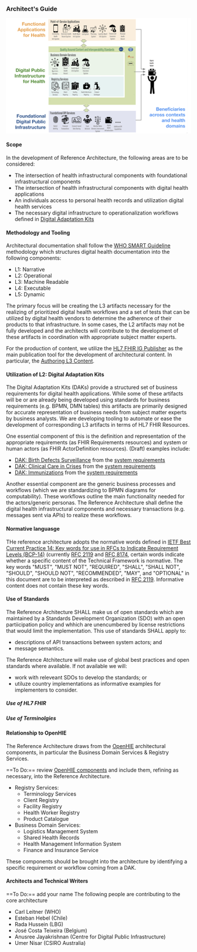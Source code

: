 ### Architect's Guide


<div style="display:block">
	<img src="architecture.png" width="675em"/>
</div>


#### Scope

In the development of Reference Architecture, the following areas are to be considered:
* The intersection of health infrastructural components with foundational infrastructural components 
* The intersection of health infrastructural components with digital health applications
* An individuals access to personal health records and utilization digital health services
* The necessary digital infrastructure to operationalization workflows defined in [Digital Adaptation Kits](https://pmc.ncbi.nlm.nih.gov/articles/PMC8885357/)

#### Methodology and Tooling

Architectural documentation shall follow the [WHO SMART Guideline](https://www.who.int/teams/digital-health-and-innovation/smart-guidelines) methodology which structures digital health documentation into the following components:
* L1: Narrative
* L2: Operational
* L3: Machine Readable
* L4: Executable
* L5: Dynamic

The primary focus will be creating the L3 artifacts necessary for the realizing of prioritized digital health workflows and a set of tests that can be utilized by digital health vendors to determine the adherence of their products to that infrastructure.  In some cases, the L2 artifacts may not be fully developed and the architects will contribute to the development of these artifacts in coordination with appropriate subject matter experts.

For the production of content, we utilize the [HL7 FHIR IG Publisher](https://build.fhir.org/ig/FHIR/ig-guidance/) as the main publication tool for the development of architectural content.  In particular, the [Authoring L3 Content](https://smart.who.int/ig-starter-kit/authoring_overview.html).

#### Utilization of L2: Digital Adaptation Kits

The Digital Adaptation Kits (DAKs) provide a structured set of business requirements for digital health applications.  While some of these artifacts will be or are already being developed using standards for business requirements (e.g. BPMN, DMN tables) this artifacts are primarily designed for accurate representation of business needs from subject matter experts by business analysts. We are developing tooling to automate or ease the development of corresponding L3 artifacts in terms of HL7 FHIR Resources.

One essential component of this is the definition and representation of the appropriate requirements (as FHIR Requirements resources)  and system or human actors (as FHIR ActorDefinition resources).  (Draft) examples include:
* [DAK: Birth Defects Surveillance](http://worldhealthorganization.github.io/smart-dak-bds/artifacts.html) from the [system requirements](https://worldhealthorganization.github.io/smart-dak-bds/system-requirements.html)
* [DAK: Clinical Care in Crises](http://worldhealthorganization.github.io/smart-dak-ccc/artifacts.html) from the [system requirements](https://worldhealthorganization.github.io/smart-dak-bds/system-requirements.html)
* [DAK: Immunizations](http://worldhealthorganization.github.io/smart-dak-immz/artifacts.html) from the [system requirements](https://worldhealthorganization.github.io/smart-dak-immz/system-requirements.html)


Another essential component are the generic business processes and workflows (which we are standardizing to BPMN diagrams for computability).  These workflows outline the main functionality needed for the actors/generic personas.  The Reference Architecture shall define the digital health infrastructural components and necessary transactions (e.g. messages sent via APIs) to realize these workflows.

#### Normative languasge

THe reference architecture adopts the normative words defined in [IETF Best Current Practice 14: Key words for use in RFCs to Indicate Requirement Levels (BCP-14)](https://www.rfc-editor.org/info/bcp14) (currently [RFC 2119](https://www.rfc-editor.org/info/rfc2119) and [RFC 8174](https://www.rfc-editor.org/info/rfc8174), certain words indicate whether a specific content of the Technical Framework is normative. The key words "MUST", "MUST NOT", "REQUIRED", "SHALL", "SHALL NOT", "SHOULD", "SHOULD NOT", "RECOMMENDED", "MAY", and "OPTIONAL" in this document are to be interpreted as described in [RFC 2119](https://www.rfc-editor.org/info/rfc2119). Informative content does not contain these key words.


#### Use of Standards

The Reference Architecture SHALL make us of open standards which are maintained by a Standards Development Organization (SDO) with an open partiicipation policy and whhich are unencumbered by license restrictions that would limit the implementation.  This use of standards SHALL apply to:
* descriptions of API transactions between system actors; and
* message semantics.

The Reference Atchitecture will make use of global best practices and open standards where available.   If not available we will:
* work with releveant SDOs to develop the standards; or
* utiluze country implementations as informative examples for implementers to consider. 

##### Use of HL7 FHIR

##### Use of Terminolgies

#### Relationship to OpenHIE 
The Reference Architecture draws from the [OpenHIE](https://ohie.org/) architectural components, in particular the Business Domain Services & Registry Services.

==To Do:== review [OpenHIE components](https://guides.ohie.org/arch-spec/architecture-specification/overview-of-the-architecture#architecture-component-descriptions) and include them, refining as necessary, into the Reference Architecture.

* Registry Services:
  * Terminology Services
  * Client Registry
  * Facility Registry
  * Health Worker Registry
  * Product Catalogue
* Business Domain Services:
  * Logistics Management System
  * Shared Health Records
  * Health Management Information System
  * Finance and Insurance Service

These components should be brought into the architecture by identifying a specific requirement or workflow coming from a DAK.

#### Architects and Technical Writers


==To Do:== add your name 
The following people are contributing to the core architecture
* Carl Leitner (WHO)
* Esteban Hebel (Chile)
* Rada Hussein (LBG)
* José Costa Teixeira (Belgium)
* Anusree Jayakrishnan (Centre for Digital Public Infrastructure)
* Umer Nisar (CSIRO Australia)



